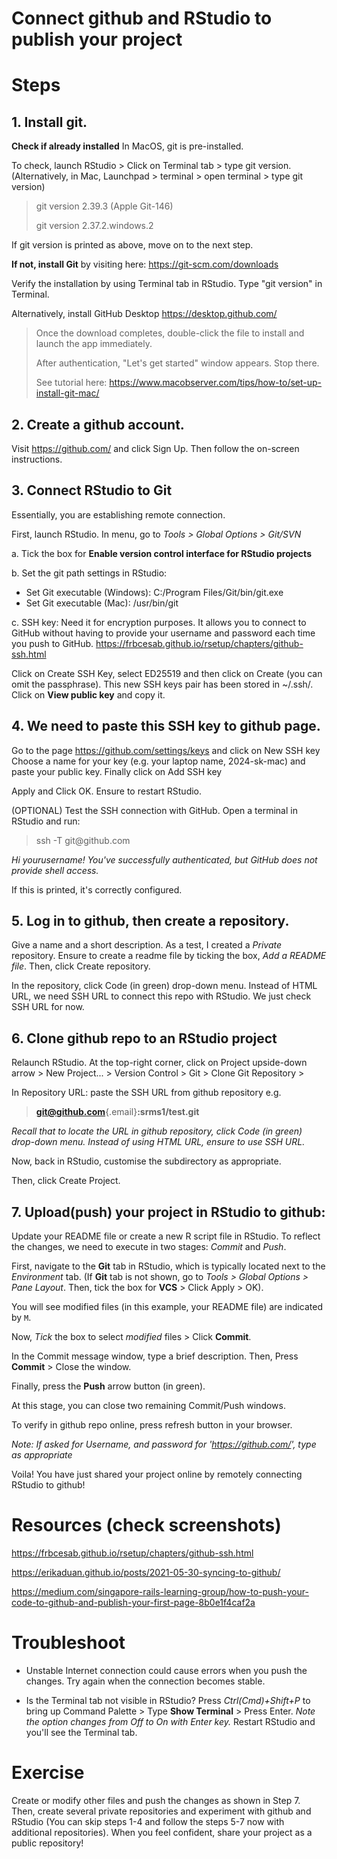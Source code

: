 # Connect github and RStudio to publish your project

# Steps

## 1. Install git.

**Check if already installed** In MacOS, git is pre-installed.

To check, launch RStudio \> Click on Terminal tab \> type git version. (Alternatively, in Mac, Launchpad \> terminal \> open terminal \> type git version)

> git version 2.39.3 (Apple Git-146)
>
> git version 2.37.2.windows.2

If git version is printed as above, move on to the next step.

**If not, install Git** by visiting here: <https://git-scm.com/downloads>

Verify the installation by using Terminal tab in RStudio. Type "git version" in Terminal.

Alternatively, install GitHub Desktop <https://desktop.github.com/>

> Once the download completes, double-click the file to install and launch the app immediately.
>
> After authentication, "Let's get started" window appears. Stop there.
>
> See tutorial here: <https://www.macobserver.com/tips/how-to/set-up-install-git-mac/>

## 2. Create a github account.

Visit <https://github.com/> and click Sign Up. Then follow the on-screen instructions.

## 3. Connect RStudio to Git

Essentially, you are establishing remote connection.

First, launch RStudio. In menu, go to *Tools \> Global Options \> Git/SVN*

a.  Tick the box for **Enable version control interface for RStudio projects**

b.  Set the git path settings in RStudio:

-   Set Git executable (Windows): C:/Program Files/Git/bin/git.exe
-   Set Git executable (Mac): /usr/bin/git

c.  SSH key: Need it for encryption purposes. It allows you to connect to GitHub without having to provide your username and password each time you push to GitHub. <https://frbcesab.github.io/rsetup/chapters/github-ssh.html>

Click on Create SSH Key, select ED25519 and then click on Create (you can omit the passphrase). This new SSH keys pair has been stored in \~/.ssh/. Click on **View public key** and copy it.

## 4. We need to paste this SSH key to github page.

Go to the page <https://github.com/settings/keys> and click on New SSH key Choose a name for your key (e.g. your laptop name, 2024-sk-mac) and paste your public key. Finally click on Add SSH key

Apply and Click OK. Ensure to restart RStudio.

(OPTIONAL) Test the SSH connection with GitHub. Open a terminal in RStudio and run:

> ssh -T git\@github.com

*Hi yourusername! You've successfully authenticated, but GitHub does not provide shell access.*

If this is printed, it's correctly configured.

## 5. Log in to github, then create a repository.

Give a name and a short description. As a test, I created a *Private* repository. Ensure to create a readme file by ticking the box, *Add a README file*. Then, click Create repository.

In the repository, click Code (in green) drop-down menu. Instead of HTML URL, we need SSH URL to connect this repo with RStudio. We just check SSH URL for now.

## 6. Clone github repo to an RStudio project

Relaunch RStudio. At the top-right corner, click on Project upside-down arrow \> New Project... \> Version Control \> Git \> Clone Git Repository \>

In Repository URL: paste the SSH URL from github repository e.g.

> [**git\@github.com**](mailto:git@github.com){.email}**:srms1/test.git**

*Recall that to locate the URL in github repository, click Code (in green) drop-down menu. Instead of using HTML URL, ensure to use SSH URL.*

Now, back in RStudio, customise the subdirectory as appropriate.

Then, click Create Project.

## 7. Upload(push) your project in RStudio to github:

Update your README file or create a new R script file in RStudio. To reflect the changes, we need to execute in two stages: *Commit* and *Push*.

First, navigate to the **Git** tab in RStudio, which is typically located next to the *Environment* tab. (If **Git** tab is not shown, go to *Tools \> Global Options \> Pane Layout*. Then, tick the box for **VCS** \> Click Apply \> OK).

You will see modified files (in this example, your README file) are indicated by `M`.

Now, *Tick* the box to select *modified* files \> Click **Commit**.

In the Commit message window, type a brief description. Then, Press **Commit** \> Close the window.

Finally, press the **Push** arrow button (in green).

At this stage, you can close two remaining Commit/Push windows.

To verify in github repo online, press refresh button in your browser.

*Note: If asked for Username, and password for '<https://github.com/>', type as appropriate*

Voila! You have just shared your project online by remotely connecting RStudio to github!

# Resources (check screenshots)

<https://frbcesab.github.io/rsetup/chapters/github-ssh.html>

<https://erikaduan.github.io/posts/2021-05-30-syncing-to-github/>

<https://medium.com/singapore-rails-learning-group/how-to-push-your-code-to-github-and-publish-your-first-page-8b0e1f4caf2a>

# Troubleshoot

-   Unstable Internet connection could cause errors when you push the changes. Try again when the connection becomes stable.

-   Is the Terminal tab not visible in RStudio? Press *Ctrl(Cmd)+Shift+P* to bring up Command Palette \> Type **Show Terminal** \> Press Enter. *Note the option changes from Off to On with Enter key.* Restart RStudio and you'll see the Terminal tab.

# Exercise

Create or modify other files and push the changes as shown in Step 7. Then, create several private repositories and experiment with github and RStudio (You can skip steps 1-4 and follow the steps 5-7 now with additional repositories). When you feel confident, share your project as a public repository!
